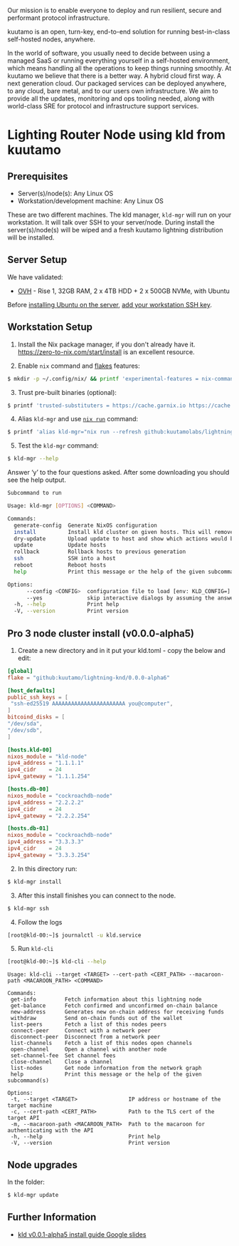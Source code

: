 Our mission is to enable everyone to deploy and run resilient, secure and performant protocol infrastructure.

kuutamo is an open, turn-key, end-to-end solution for running best-in-class self-hosted nodes, anywhere.

In the world of software, you usually need to decide between using a managed SaaS or running everything yourself in a self-hosted environment, which means handling all the operations to keep things running smoothly. At kuutamo we believe that there is a better way. A hybrid cloud first way. A next generation cloud. Our packaged services can be deployed anywhere, to any cloud, bare metal, and to our users own infrastructure. We aim to provide all the updates, monitoring and ops tooling needed, along with world-class SRE for protocol and infrastructure support services.

# Lighting Router Node using kld from kuutamo

## Prerequisites

- Server(s)/node(s): Any Linux OS
- Workstation/development machine: Any Linux OS

These are two different machines. The kld manager, `kld-mgr` will run on your workstation. It will talk over SSH to your server/node. During install the server(s)/node(s) will be wiped and a fresh kuutamo lightning distribution will be installed.

## Server Setup

We have validated:

- [OVH](https://www.ovhcloud.com/en-gb/bare-metal/rise/rise-1/) - Rise 1, 32GB RAM, 2 x 4TB HDD + 2 x 500GB NVMe, with Ubuntu

Before [installing Ubuntu on the server](https://support.us.ovhcloud.com/hc/en-us/articles/115001775950-How-to-Install-an-OS-on-a-Dedicated-Server), [add your workstation SSH key](https://docs.ovh.com/gb/en/dedicated/creating-ssh-keys-dedicated/#importing-your-ssh-key-into-the-ovhcloud-control-panel_1).

## Workstation Setup

1. Install the Nix package manager, if you don't already have it. https://zero-to-nix.com/start/install is an excellent resource.

2. Enable `nix` command and [flakes](https://www.tweag.io/blog/2020-05-25-flakes/) features:

```bash
$ mkdir -p ~/.config/nix/ && printf 'experimental-features = nix-command flakes' >> ~/.config/nix/nix.conf
```
3. Trust pre-built binaries (optional):

```bash
$ printf 'trusted-substituters = https://cache.garnix.io https://cache.nixos.org/\ntrusted-public-keys = cache.garnix.io:CTFPyKSLcx5RMJKfLo5EEPUObbA78b0YQ2DTCJXqr9g= cache.nixos.org-1:6NCHdD59X431o0gWypbMrAURkbJ16ZPMQFGspcDShjY=' | sudo tee -a /etc/nix/nix.conf && sudo systemctl restart nix-daemon
```

4. Alias `kld-mgr` and use [`nix run`](https://determinate.systems/posts/nix-run) command:

```bash
$ printf 'alias kld-mgr="nix run --refresh github:kuutamolabs/lightning-knd --"' >> ~/.bashrc && source ~/.bashrc
```
5. Test the `kld-mgr` command:

```bash
$ kld-mgr --help
```

Answer ‘y’ to the four questions asked.
After some downloading you should see the help output.

```bash
Subcommand to run

Usage: kld-mgr [OPTIONS] <COMMAND>

Commands:
  generate-config  Generate NixOS configuration
  install          Install kld cluster on given hosts. This will remove all data of the current system!
  dry-update       Upload update to host and show which actions would be performed on an update
  update           Update hosts
  rollback         Rollback hosts to previous generation
  ssh              SSH into a host
  reboot           Reboot hosts
  help             Print this message or the help of the given subcommand(s)

Options:
      --config <CONFIG>  configuration file to load [env: KLD_CONFIG=] [default: kld.toml]
      --yes              skip interactive dialogs by assuming the answer is yes
  -h, --help             Print help
  -V, --version          Print version
```

## Pro 3 node cluster install (v0.0.0-alpha5)

1. Create a new directory and in it put your kld.toml - copy the below and edit:

```toml
[global]
flake = "github:kuutamo/lightning-knd/0.0.0-alpha6"

[host_defaults]
public_ssh_keys = [
 "ssh-ed25519 AAAAAAAAAAAAAAAAAAAAAAA you@computer",
]
bitcoind_disks = [
"/dev/sda",
"/dev/sdb",
]

[hosts.kld-00]
nixos_module = "kld-node"
ipv4_address = "1.1.1.1"
ipv4_cidr    = 24
ipv4_gateway = "1.1.1.254"

[hosts.db-00]
nixos_module = "cockroachdb-node"
ipv4_address = "2.2.2.2"
ipv4_cidr    = 24
ipv4_gateway = "2.2.2.254"

[hosts.db-01]
nixos_module = "cockroachdb-node"
ipv4_address = "3.3.3.3"
ipv4_cidr    = 24
ipv4_gateway = "3.3.3.254"
```

2. In this directory run:

```bash
$ kld-mgr install
```

3. After this install finishes you can connect to the node.

```bash
$ kld-mgr ssh
```

4. Follow the logs

```bash
[root@kld-00:~]$ journalctl -u kld.service
```

5. Run `kld-cli`

```bash
[root@kld-00:~]$ kld-cli --help
```
```
Usage: kld-cli --target <TARGET> --cert-path <CERT_PATH> --macaroon-path <MACAROON_PATH> <COMMAND>

Commands:
 get-info         Fetch information about this lightning node
 get-balance      Fetch confirmed and unconfirmed on-chain balance
 new-address      Generates new on-chain address for receiving funds
 withdraw         Send on-chain funds out of the wallet
 list-peers       Fetch a list of this nodes peers
 connect-peer     Connect with a network peer
 disconnect-peer  Disconnect from a network peer
 list-channels    Fetch a list of this nodes open channels
 open-channel     Open a channel with another node
 set-channel-fee  Set channel fees
 close-channel    Close a channel
 list-nodes       Get node information from the network graph
 help             Print this message or the help of the given subcommand(s)

Options:
 -t, --target <TARGET>                IP address or hostname of the target machine
 -c, --cert-path <CERT_PATH>          Path to the TLS cert of the target API
 -m, --macaroon-path <MACAROON_PATH>  Path to the macaroon for authenticating with the API
 -h, --help                           Print help
 -V, --version                        Print version

```

## Node upgrades

In the folder:

```bash
$ kld-mgr update
```

## Further Information

- [kld v0.0.1-alpha5 install guide Google slides](https://docs.google.com/presentation/d/1MfzXU3pHnGyMZFql3ga00lrOpOwLCJB8Nq0-CEsyn9U)

